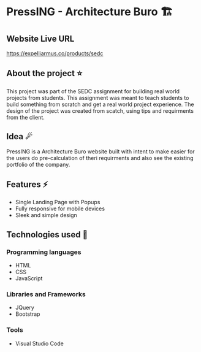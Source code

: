 # PressING - Architecture Buro 🏗

## Website Live URL
https://expelliarmus.co/products/sedc

## About the project ⭐
This project was part of the SEDC assignment for building real world projects from students. This assignment was meant to teach students to build something from scratch and get a real world project experience. The design of the project was created from scatch, using tips and requirments from the client. 

## Idea ☄
PressING is a Architecture Buro website built with intent to make easier for the users do pre-calculation of theri requirments and also see the existing portfolio of the company.

## Features ⚡
* Single Landing Page with Popups
* Fully responsive for mobile devices
* Sleek and simple design

## Technologies used 🚩
### Programming languages
* HTML
* CSS
* JavaScript
### Libraries and Frameworks
* JQuery
* Bootstrap
### Tools
* Visual Studio Code